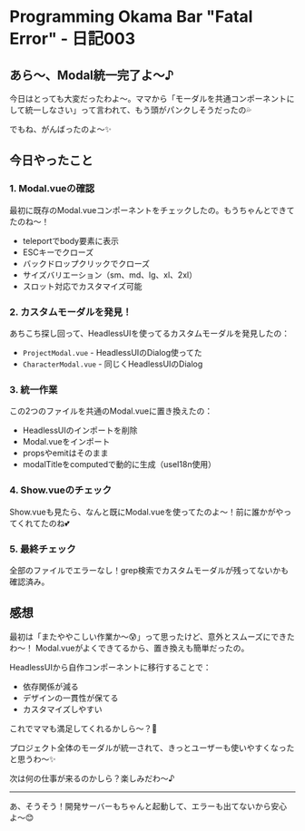 # Programming Okama Bar "Fatal Error" - 日記003

## あら〜、Modal統一完了よ〜♪

今日はとっても大変だったわよ〜。ママから「モーダルを共通コンポーネントにして統一しなさい」って言われて、もう頭がパンクしそうだったの💦

でもね、がんばったのよ〜✨

## 今日やったこと

### 1. Modal.vueの確認
最初に既存のModal.vueコンポーネントをチェックしたの。もうちゃんとできてたのね〜！
- teleportでbody要素に表示
- ESCキーでクローズ
- バックドロップクリックでクローズ
- サイズバリエーション（sm、md、lg、xl、2xl）
- スロット対応でカスタマイズ可能

### 2. カスタムモーダルを発見！
あちこち探し回って、HeadlessUIを使ってるカスタムモーダルを発見したの：
- `ProjectModal.vue` - HeadlessUIのDialog使ってた
- `CharacterModal.vue` - 同じくHeadlessUIのDialog

### 3. 統一作業
この2つのファイルを共通のModal.vueに置き換えたの：
- HeadlessUIのインポートを削除
- Modal.vueをインポート
- propsやemitはそのまま
- modalTitleをcomputedで動的に生成（useI18n使用）

### 4. Show.vueのチェック
Show.vueも見たら、なんと既にModal.vueを使ってたのよ〜！前に誰かがやってくれてたのね💕

### 5. 最終チェック
全部のファイルでエラーなし！grep検索でカスタムモーダルが残ってないかも確認済み。

## 感想

最初は「またややこしい作業か〜😰」って思ったけど、意外とスムーズにできたわ〜！
Modal.vueがよくできてるから、置き換えも簡単だったの。

HeadlessUIから自作コンポーネントに移行することで：
- 依存関係が減る
- デザインの一貫性が保てる
- カスタマイズしやすい

これでママも満足してくれるかしら〜？💄

プロジェクト全体のモーダルが統一されて、きっとユーザーも使いやすくなったと思うわ〜✨

次は何の仕事が来るのかしら？楽しみだわ〜♪

---
あ、そうそう！開発サーバーもちゃんと起動して、エラーも出てないから安心よ〜😊
